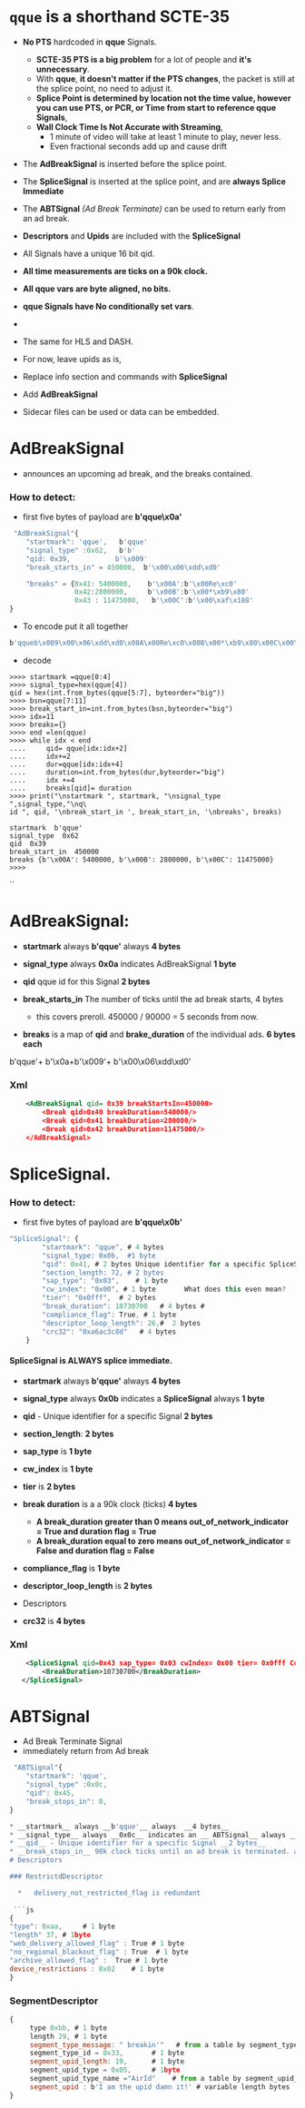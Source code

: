 # `qque`  is a shorthand SCTE-35 

* __No PTS__ hardcoded in  __qque__  Signals.
  * __SCTE-35 PTS is a big problem__ for a lot of people and __it's unnecessary__.
  * With __qque__, __it doesn't matter if the PTS changes__, the packet is still at the splice point, no need to adjust it.
  * __Splice Point is determined by location not the time value, however you can use PTS, or PCR, or Time from start to reference qque Signals__,
  * __Wall Clock Time Is Not Accurate with Streaming__,
      * 1 minute of video will take at least 1 minute to play, never less.
      * Even fractional seconds add up and cause drift      
* The __AdBreakSignal__ is inserted before the splice point.
* The __SpliceSignal__ is inserted at the splice point, and are __always Splice Immediate__
* The __ABTSignal__ _(Ad Break Terminate)_ can be used to return early from an ad break.
* __Descriptors__ and __Upids__ are included with the __SpliceSignal__
* All Signals have a unique 16 bit qid.
* __All time measurements are ticks on a 90k clock.__ 
* __All qque vars are byte aligned, no bits.__
* __qque Signals have No conditionally set vars__.
* 
* The same for HLS and DASH. 
* For now, leave upids as is, 

* Replace info section and commands with __SpliceSignal__

* Add __AdBreakSignal__

* Sidecar files can be used or data can be embedded.

# AdBreakSignal  

* announces an upcoming ad break, and the breaks contained.

### How to detect: 

* first five bytes of payload are __b'qque\x0a'__
  
```js
 "AdBreakSignal"{
    "startmark": 'qque',   b'qque'
    "signal_type" :0x62,   b'b'
    "qid: 0x39,           b'\x009'
    "break_starts_in" = 450000,  b'\x00\x06\xdd\xd0'

    "breaks" = {0x41: 5400000,    b'\x00A':b'\x00Re\xc0'
                0x42:2800000,     b'\x00B':b'\x00*\xb9\x80'
                0x43 : 11475000,   b'\x00C':b'\x00\xaf\x188'
} 
```
* To encode put it all together
```js
b'qqueb\x009\x00\x06\xdd\xd0\x00A\x00Re\xc0\x00B\x00*\xb9\x80\x00C\x00\xaf\x188'
```
* decode
```py3
>>>> startmark =qque[0:4]
>>>> signal_type=hex(qque[4])
qid = hex(int.from_bytes(qque[5:7], byteorder="big"))
>>>> bsn=qque[7:11]
>>>> break_start_in=int.from_bytes(bsn,byteorder="big")
>>>> idx=11
>>>> breaks={}
>>>> end =len(qque)
>>>> while idx < end
....     qid= qque[idx:idx+2]
....     idx+=2
....     dur=qque[idx:idx+4]
....     duration=int.from_bytes(dur,byteorder="big")
....     idx +=4
....     breaks[qid]= duration
>>>> print("\nstartmark ", startmark, "\nsignal_type ",signal_type,"\nq\
id ", qid, '\nbreak_start_in ', break_start_in, '\nbreaks', breaks)

startmark  b'qque' 
signal_type  0x62 
qid  0x39
break_start_in  450000 
breaks {b'\x00A': 5400000, b'\x00B': 2800000, b'\x00C': 11475000}
>>>> 
```

``
#    AdBreakSignal:

   * __startmark__ always __b'qque'__ always  __4 bytes__

   * __signal_type__ always __0x0a__ indicates AdBreakSignal __1 byte__
    
   * __qid__  qque id for this Signal __2 bytes__
    
   * __break_starts_in__  The number of ticks until the ad break starts, 4 bytes
       * this covers preroll. 450000 / 90000 = 5 seconds from now. 
       
  * __breaks__ is a map of  __qid__ and __brake_duration__ of the individual ads. __6 bytes each__  
     

b'qque'+ b'\x0a+b'\x009'+ b'\x00\x06\xdd\xd0'

 
### Xml 
 
```xml
    <AdBreakSignal qid= 0x39 breakStartsIn=450000>
        <Break qid=0x40 breakDuration=540000/>
        <Break qid=0x41 breakDuration=280000/>    
        <Break qid=0x42 breakDuration=11475000/>
    </AdBreakSignal>
```

# SpliceSignal.

###  How to detect: 

* first five bytes of payload are __b'qque\x0b'__

```js
"SpliceSignal": {
        "startmark": "qque", # 4 bytes
        "signal_type: 0x0b,  #1 byte
        "qid": 0x41, # 2 bytes Unique identifier for a specific SpliceSignal
        "section_length: 72, # 2 bytes
        "sap_type": "0x03",    # 1 byte
        "cw_index": "0x00", # 1 byte       What does this even mean?
        "tier": "0x0fff",  # 2 bytes
        "break_duration": 10730700   # 4 bytes # 
        "compliance_flag": True, # 1 byte
        "descriptor_loop_length": 26,#  2 bytes
        "crc32": "0xa6ac3c8d"   # 4 bytes
    }
```
#### SpliceSignal is ALWAYS splice immediate.
       
* __startmark__ always __b'qque'__ always  __4 bytes__ 
* __signal_type__ always __0x0b__ indicates a __SpliceSignal__ always __1 byte__
* __qid__ - Unique identifier for a specific Signal __2 bytes__
* __section_length__: __2 bytes__
* __sap_type__ is __1 byte__
* __cw_index__ is __1 byte__
* __tier__ is  __2 bytes__
* __break duration__ is a a 90k clock (ticks) __4 bytes__           
   * __A break_duration greater than 0 means  out_of_network_indicator = True and duration flag = True__
   * __A break_duration  equal to zero means out_of_network_indicator = False and duration flag = False__

* __compliance_flag__ is  __1 byte__
* __descriptor_loop_length__ is  __2 bytes__
* Descriptors
* __crc32__ is __4 bytes__

### Xml 
```xml
    <SpliceSignal qid=0x43 sap_type= 0x03 cwIndex= 0x00 tier= 0x0fff ComplianceFlag= "true">
        <BreakDuration>10730700</BreakDuration>      
   </SpliceSignal>
```

# ABTSignal
* Ad Break Terminate Signal
* immediately return from Ad break
```js
 "ABTSignal"{
    "startmark": 'qque', 
    "signal_type" :0x0c, 
    "qid": 0x45,
    "break_stops_in": 0,
} 

* __startmark__ always __b'qque'__ always  __4 bytes__ 
* __signal_type__ always __0x0c__ indicates an __ ABTSignal__ always __1 byte__```
* __qid__ - Unique identifier for a specific Signal __2 bytes__
* __break_stops_in__ 90k clock ticks until an ad break is terminated. a value of 0 indicates immediate terminate.
# Descriptors

### RestrictdDescriptor

  *   delivery_not_restricted_flag is redundant
    
 ```js
{
"type": 0xaa,     # 1 byte
"length" 37, # 1byte
"web_delivery_allowed_flag" : True # 1 byte
"no_regional_blackout_flag" : True  # 1 byte
"archive_allowed_flag" :  True # 1 byte
device_restrictions : 0x02    # 1 byte
}
```
### SegmentDescriptor
```js
{
     type 0xbb, # 1 byte
     length 29, # 1 byte
     segment_type_message: " breakin'"   # from a table by segment_type_id
     segment_type_id = 0x33,       # 1 byte
     segment_upid_length: 19,      # 1 byte
     segment_upid_type = 0x05,     # 1byte
     segment_upid_type_name ="AirId"    # from a table by segment_upid_type
     segment_upid : b'I am the upid damn it!' # variable length bytes
}

```

